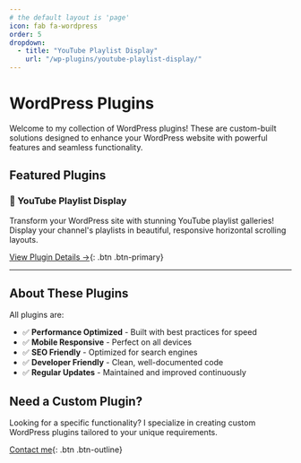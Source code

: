 ```yaml
---
# the default layout is 'page'
icon: fab fa-wordpress
order: 5
dropdown:
  - title: "YouTube Playlist Display"
    url: "/wp-plugins/youtube-playlist-display/"
---
```


# WordPress Plugins

Welcome to my collection of WordPress plugins! These are custom-built solutions designed to enhance your WordPress website with powerful features and seamless functionality.

## Featured Plugins

### 🎥 YouTube Playlist Display
Transform your WordPress site with stunning YouTube playlist galleries! Display your channel's playlists in beautiful, responsive horizontal scrolling layouts.

[View Plugin Details →](/wp-plugins/youtube-playlist-display/){: .btn .btn-primary}

---

## About These Plugins

All plugins are:
- ✅ **Performance Optimized** - Built with best practices for speed
- ✅ **Mobile Responsive** - Perfect on all devices
- ✅ **SEO Friendly** - Optimized for search engines
- ✅ **Developer Friendly** - Clean, well-documented code
- ✅ **Regular Updates** - Maintained and improved continuously

## Need a Custom Plugin?

Looking for a specific functionality? I specialize in creating custom WordPress plugins tailored to your unique requirements.

[Contact me](/about/){: .btn .btn-outline}